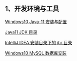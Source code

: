 ## 1、开发环境与工具

[Windows10 Java-11 安装与配置](https://yyscyber.github.io/development-environment-and-tools/6d1da0cd-3e0d-46cc-98f6-8701be0a397e)



[Java11 JDK 目录](https://yyscyber.github.io/development-environment-and-tools/a0864076-87af-4f40-990c-56fff7098d14)



[IntelliJ IDEA 安装目录下的 jbr 目录](https://yyscyber.github.io/development-environment-and-tools/320589d1-0185-4076-b844-671b3fb2dded)



[Windows10 MySQL 数据库安装](https://yyscyber.github.io/development-environment-and-tools/32ebf509-176c-4a6d-aec8-f2b1d4154d49)

